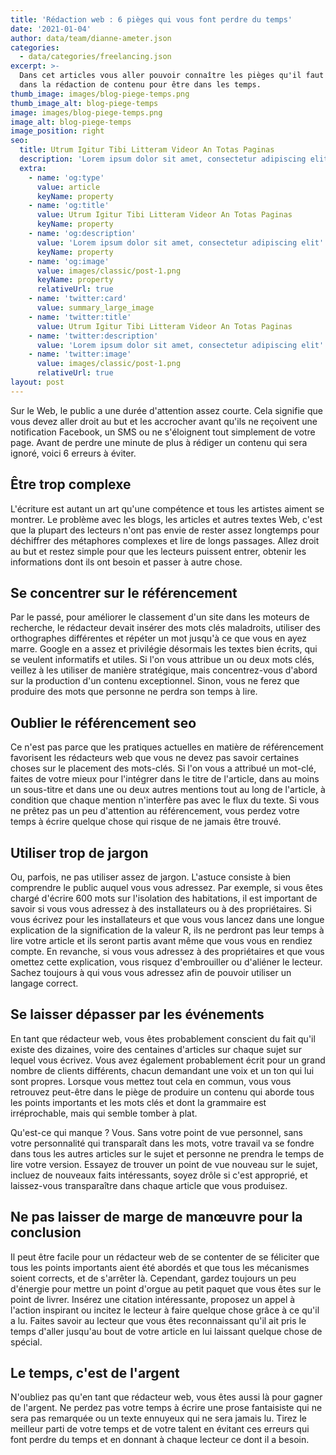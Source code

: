 ```yaml
---
title: 'Rédaction web : 6 pièges qui vous font perdre du temps'
date: '2021-01-04'
author: data/team/dianne-ameter.json
categories:
  - data/categories/freelancing.json
excerpt: >-
  Dans cet articles vous aller pouvoir connaître les pièges qu'il faut éviter
  dans la rédaction de contenu pour être dans les temps.
thumb_image: images/blog-piege-temps.png
thumb_image_alt: blog-piege-temps
image: images/blog-piege-temps.png
image_alt: blog-piege-temps
image_position: right
seo:
  title: Utrum Igitur Tibi Litteram Videor An Totas Paginas
  description: 'Lorem ipsum dolor sit amet, consectetur adipiscing elit'
  extra:
    - name: 'og:type'
      value: article
      keyName: property
    - name: 'og:title'
      value: Utrum Igitur Tibi Litteram Videor An Totas Paginas
      keyName: property
    - name: 'og:description'
      value: 'Lorem ipsum dolor sit amet, consectetur adipiscing elit'
      keyName: property
    - name: 'og:image'
      value: images/classic/post-1.png
      keyName: property
      relativeUrl: true
    - name: 'twitter:card'
      value: summary_large_image
    - name: 'twitter:title'
      value: Utrum Igitur Tibi Litteram Videor An Totas Paginas
    - name: 'twitter:description'
      value: 'Lorem ipsum dolor sit amet, consectetur adipiscing elit'
    - name: 'twitter:image'
      value: images/classic/post-1.png
      relativeUrl: true
layout: post
---
```

Sur le Web, le public a une durée d'attention assez courte. Cela signifie que vous devez aller droit au but et les accrocher avant qu'ils ne reçoivent une notification Facebook, un SMS ou ne s'éloignent tout simplement de votre page. Avant de perdre une minute de plus à rédiger un contenu qui sera ignoré, voici 6 erreurs à éviter.

## Être trop complexe

L'écriture est autant un art qu'une compétence et tous les artistes aiment se montrer. Le problème avec les blogs, les articles et autres textes Web, c'est que la plupart des lecteurs n'ont pas envie de rester assez longtemps pour déchiffrer des métaphores complexes et lire de longs passages. Allez droit au but et restez simple pour que les lecteurs puissent entrer, obtenir les informations dont ils ont besoin et passer à autre chose.

## Se concentrer sur le référencement

Par le passé, pour améliorer le classement d'un site dans les moteurs de recherche, le rédacteur devait insérer des mots clés maladroits, utiliser des orthographes différentes et répéter un mot jusqu'à ce que vous en ayez marre. Google en a assez et privilégie désormais les textes bien écrits, qui se veulent informatifs et utiles. Si l'on vous attribue un ou deux mots clés, veillez à les utiliser de manière stratégique, mais concentrez-vous d'abord sur la production d'un contenu exceptionnel. Sinon, vous ne ferez que produire des mots que personne ne perdra son temps à lire.

## Oublier le référencement seo

Ce n'est pas parce que les pratiques actuelles en matière de référencement favorisent les rédacteurs web que vous ne devez pas savoir certaines choses sur le placement des mots-clés. Si l'on vous a attribué un mot-clé, faites de votre mieux pour l'intégrer dans le titre de l'article, dans au moins un sous-titre et dans une ou deux autres mentions tout au long de l'article, à condition que chaque mention n'interfère pas avec le flux du texte. Si vous ne prêtez pas un peu d'attention au référencement, vous perdez votre temps à écrire quelque chose qui risque de ne jamais être trouvé.

## Utiliser trop de jargon

Ou, parfois, ne pas utiliser assez de jargon. L'astuce consiste à bien comprendre le public auquel vous vous adressez. Par exemple, si vous êtes chargé d'écrire 600 mots sur l'isolation des habitations, il est important de savoir si vous vous adressez à des installateurs ou à des propriétaires. Si vous écrivez pour les installateurs et que vous vous lancez dans une longue explication de la signification de la valeur R, ils ne perdront pas leur temps à lire votre article et ils seront partis avant même que vous vous en rendiez compte. En revanche, si vous vous adressez à des propriétaires et que vous omettez cette explication, vous risquez d'embrouiller ou d'aliéner le lecteur. Sachez toujours à qui vous vous adressez afin de pouvoir utiliser un langage correct.

## Se laisser dépasser par les événements

En tant que rédacteur web, vous êtes probablement conscient du fait qu'il existe des dizaines, voire des centaines d'articles sur chaque sujet sur lequel vous écrivez. Vous avez également probablement écrit pour un grand nombre de clients différents, chacun demandant une voix et un ton qui lui sont propres. Lorsque vous mettez tout cela en commun, vous vous retrouvez peut-être dans le piège de produire un contenu qui aborde tous les points importants et les mots clés et dont la grammaire est irréprochable, mais qui semble tomber à plat.

Qu'est-ce qui manque ? Vous. Sans votre point de vue personnel, sans votre personnalité qui transparaît dans les mots, votre travail va se fondre dans tous les autres articles sur le sujet et personne ne prendra le temps de lire votre version. Essayez de trouver un point de vue nouveau sur le sujet, incluez de nouveaux faits intéressants, soyez drôle si c'est approprié, et laissez-vous transparaître dans chaque article que vous produisez.

## Ne pas laisser de marge de manœuvre pour la conclusion

Il peut être facile pour un rédacteur web de se contenter de se féliciter que tous les points importants aient été abordés et que tous les mécanismes soient corrects, et de s'arrêter là. Cependant, gardez toujours un peu d'énergie pour mettre un point d'orgue au petit paquet que vous êtes sur le point de livrer. Insérez une citation intéressante, proposez un appel à l'action inspirant ou incitez le lecteur à faire quelque chose grâce à ce qu'il a lu. Faites savoir au lecteur que vous êtes reconnaissant qu'il ait pris le temps d'aller jusqu'au bout de votre article en lui laissant quelque chose de spécial.

## Le temps, c'est de l'argent

N'oubliez pas qu'en tant que rédacteur web, vous êtes aussi là pour gagner de l'argent. Ne perdez pas votre temps à écrire une prose fantaisiste qui ne sera pas remarquée ou un texte ennuyeux qui ne sera jamais lu. Tirez le meilleur parti de votre temps et de votre talent en évitant ces erreurs qui font perdre du temps et en donnant à chaque lecteur ce dont il a besoin.
